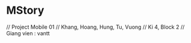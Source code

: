 # MStory
// Project Mobile 01 // Khang, Hoang, Hung, Tu, Vuong // Ki 4, Block 2 // Giang vien : vantt
